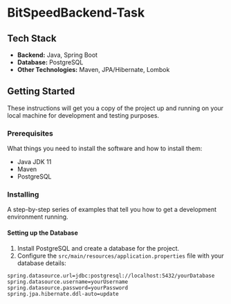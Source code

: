 # BitSpeedBackend-Task
## Tech Stack

- **Backend:** Java, Spring Boot
- **Database:** PostgreSQL
- **Other Technologies:** Maven, JPA/Hibernate, Lombok

## Getting Started

These instructions will get you a copy of the project up and running on your local machine for development and testing purposes.

### Prerequisites

What things you need to install the software and how to install them:

- Java JDK 11
- Maven 
- PostgreSQL

### Installing

A step-by-step series of examples that tell you how to get a development environment running.

#### Setting up the Database

1. Install PostgreSQL and create a database for the project.
2. Configure the `src/main/resources/application.properties` file with your database details:

```properties
spring.datasource.url=jdbc:postgresql://localhost:5432/yourDatabase
spring.datasource.username=yourUsername
spring.datasource.password=yourPassword
spring.jpa.hibernate.ddl-auto=update
